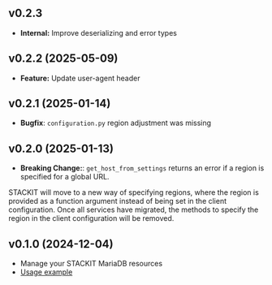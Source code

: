 ## v0.2.3
- **Internal:** Improve deserializing and error types

## v0.2.2 (2025-05-09)
- **Feature:** Update user-agent header

## v0.2.1 (2025-01-14)
- **Bugfix**: `configuration.py` region adjustment was missing

## v0.2.0 (2025-01-13)
- **Breaking Change:**: `get_host_from_settings` returns an error if a region is specified for a global URL.

STACKIT will move to a new way of specifying regions, where the region is provided as a function argument instead of being set in the client configuration. Once all services have migrated, the methods to specify the region in the client configuration will be removed.

## v0.1.0 (2024-12-04)
- Manage your STACKIT MariaDB resources
- [Usage example](https://github.com/stackitcloud/stackit-sdk-python/tree/main/examples/mariadb)
